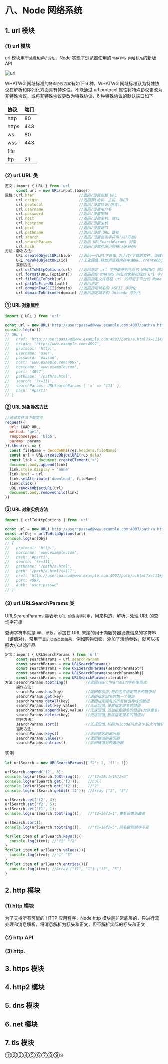 # 八、Node 网络系统

## 1. url 模块

### (1) url 模块

url 模块用于`处理和解析网址`，Node 实现了浏览器使用的 `WHATWG 网址标准`的新版 API

![url]()

WHATWG 网址标准的`特殊协议方案`有如下 6 种，WHATWG 网址标准认为特殊协议在解析和序列化方面具有特殊性，不能通过 url.protocol 属性将特殊协议更改为非特殊协议，或将非特殊协议更改为特殊协议，6 种特殊协议的默认端口如下

|协议|端口|
|:---|:--|
|http|80|
|https|443|
|ws|80|
|wss|443|
|file||
|ftp|21|

### (2) url.URL 类

```js
定义：import { URL } from 'url'
     const url = new URL(input,[base])
属性：url.href                    //返回/设置完整 URL
     url.origin                  //返回源(协议、主机、端口)
     url.protocol                //返回/设置协议(包含:)
     url.username                //返回/设置用户名
     url.password                //返回/设置密码
     url.host                    //返回/设置主机、端口
     url.hostname                //返回/设置主机
     url.port                    //返回/设置端口
     url.pathname                //返回/设置 URL 路径
     url.search                  //返回/设置查询字符串(从?开始)
     url.searchParams            //返回 URLSearchParams 对象
     url.hash                    //返回/设置片段识别符(从#开始)
方法：静态方法：
     URL.createObjectURL(blob)   //返回一个URL字符串,为上传/下载的文件、流媒体文件生成一个URL字符串,给File对象、Blob对象使用
     URL.revokeObjectURL(id)     //无返回值,释放浏览器内存中由URL.createObjectURL()方法生成的URL实例
     实例方法：
     url.urlToHttpOptions(url)   //返回指定 url 字符串序列化后的 WHATWG 网址对象
     url.format(URL,[options])   //返回指定 WHATWG 网址对象解析后的 url 字符串
     url.fileURLToPath(url)      //返回指定文件路径 url 的特定于平台的 Node 文件绝对路径
     url.pathToFileURL(path)     //返回指定
     url.domainToASCII(domain)   //返回指定域名的 ASCII 序列化
     url.domainToUnicode(domain) //返回指定域名的 Unicode 序列化 
```

#### ① URL 对象属性

```js
import { URL } from 'url'

const url = new URL('http://user:passwd@www.example.com:4097/path/a.html?x=111#part1')
console.log(url)
// URL {
//   href: 'http://user:passwd@www.example.com:4097/path/a.html?x=111#part1',
//   origin: 'http://www.example.com:4097',
//   protocol: 'http:',
//   username: 'user',
//   password: 'passwd',
//   host: 'www.example.com:4097',
//   hostname: 'www.example.com',
//   port: '4097',
//   pathname: '/path/a.html',
//   search: '?x=111',
//   searchParams: URLSearchParams { 'x' => '111' },
//   hash: '#part1'
// }
```

#### ② URL 对象静态方法

```js
//通过文件流下载文件
request({
  url: LOAD_URL,
  method: 'get',
  responseType: 'blob',
  params: params
}).then(res => {
  const fileName = decodeURI(res.headers.fileName)
  const url = URL.createObjectURL(res.data)
  const link = document.createElement('a')
  document.body.append(link)
  link.style.display = 'none'
  link.href = url
  link.setAttribute('download', fileName)
  link.click()
  URL.revokeObjectURL(url)
  document.body.removeChild(link)
})
```

#### ③ URL 对象实例方法

```js
import { urlToHttpOptions } from 'url'

const url = new URL('http://user:passwd@www.example.com:4097/path/a.html?x=111#part1')
const urlObj = urlToHttpOptions(url)
console.log(urlObj)
// {
//   protocol: 'http:',
//   hostname: 'www.example.com',
//   hash: '#part1',
//   search: '?x=111',
//   pathname: '/path/a.html',
//   path: '/path/a.html?x=111',
//   href: 'http://user:passwd@www.example.com:4097/path/a.html?x=111#part1',
//   port: 4097,
//   auth: 'user:passwd'
// }
```

### (3) url.URLSearchParams 类

URLSearchParams 类表示 `URL 的查询字符串`，用来构造、解析、处理 URL 的查询字符串

查询字符串就是 `URL 参数`，添加在 URL 末尾的用于向服务器发送信息的字符串（键值对），常用于`显示动态页面结果`，例如购物页面，添加了活动参数，就可以按照大小过滤产品

```js
定义：import { URLSearchParams } from 'url'
     const searchParams = url.searchParams
     const searchParams = new URLSearchParams()
     const searchParams = new URLSearchParams(searchParamsStr)
     const searchParams = new URLSearchParams(searchParamsObj)
     const searchParams = new URLSearchParams(iterable)
方法：searchParams.toString()        //返回searchParams的字符串形式
     操作方法：
     searchParams.has(key)          //返回布尔值,是否包含指定键名的键值对
     searchParams.get(key)          //返回指定键名的第一个键值
     searchParams.getAll(key)       //返回指定键名的所有键值构成的数组
     searchParams.set(key,value)    //无返回值,设置指定键名的键值
     searchParams.append(key,value) //无返回值,追加指定键名的键值(允许重复)
     searchParams.delete(key)       //无返回值,删除指定键名的键值对
     排序方法：
     searchParams.sort()            //无返回值,按照Unicode码点从小到大对键名排序
     遍历方法：
     searchParams.keys()            //返回键名的遍历器
     searchParams.values()          //返回键值的遍历器
     searchParams.entries()         //返回键值对的遍历器
```

实例

```js
let urlSearch = new URLSearchParams({'f2': 2, 'f1': 1})

urlSearch.append('f2', 3);
console.log(urlSearch.toString());   //"f2=2&f1=1&f2=3"
console.log(urlSearch.get('f3'));    //null
console.log(urlSearch.get('f2'));    //"2"
console.log(urlSearch.getAll('f2')); //Array ["2", "3"]

urlSearch.set('f2', 4); 
urlSearch.set('f2', 5); 
urlSearch.set('f1', 1); 
console.log(urlSearch.toString());   //"f2=5&f1=1",重复设置则覆盖

urlSearch.sort();
console.log(urlSearch.toString());   //"f1=1&f2=5",同名键则顺序不变

for(let item of urlSearch.keys()){
  console.log(item); //"f1" "f2"
}
for(let item of urlSearch.values()){
  console.log(item); //"1" "5"
}
for(let item of urlSearch.entries()){
  console.log(item); //Array ["f1", "1"] ["f2", "5"]
}
```

## 2. http 模块

### (1) http 模块

为了支持所有可能的 HTTP 应用程序，Node http 模块是非常底层的，只进行流处理和消息解析，将消息解析为标头和正文，但不解析实际的标头和正文

### (2) http API

### (3) http.

## 3. https 模块

## 4. http2 模块

## 5. dns 模块

## 6. net 模块

## 7. tls 模块

①②③④⑤⑥⑦⑧⑨⑩
